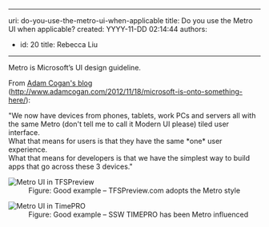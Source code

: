 

---
uri: do-you-use-the-metro-ui-when-applicable
title: Do you use the Metro UI when applicable?
created: YYYY-11-DD 02:14:44
authors:
  - id: 20
    title: Rebecca Liu
---




<span class='intro'> <p>Metro is Microsoft’s UI design guideline.<br></p> </span>

<p>From 
         <a href="http&#58;//www.adamcogan.com/2012/11/18/microsoft-is-onto-something-here/" target="_blank">Adam Cogan's blog</a> (<a href="http&#58;//www.adamcogan.com/2012/11/18/microsoft-is-onto-something-here/" target="_blank">http&#58;//www.adamcogan.com/2012/11/18/microsoft-is-onto-something-here/</a>)&#58;​<br></p>
      <p class="ssw15-rteElement-Reference">&quot;We now have devices from phones, tablets, work PCs and servers all with the same Metro (don't tell me to call it Modern UI please) tiled user interface.<br> What that means for users is that they have the same *one* user experience.<br> What that means for developers is that we have the simplest way to build apps that go across these 3 devices.&quot;<br></p><dl class="goodImage"><dt><img src="http&#58;//www.ssw.com.au/ssw/Standards/Rules/Images/Metro-Good.jpg" alt="Metro UI in TFSPreview" /> </dt><dd>Figure&#58; Good example – TFSPreview.com adopts the Metro style</dd></dl><dl class="goodImage"><dt> 
      <img src="http&#58;//www.ssw.com.au/ssw/Standards/Rules/Images/Metro-Good2.jpg" alt="Metro UI in TimePRO" />​ </dt><dd>Figure&#58; Good example – SSW TIMEPRO has been Metro influenced</dd></dl>


